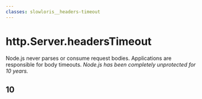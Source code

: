 ```yaml
---
classes: slowloris__headers-timeout
---
```


# http.Server.headersTimeout

<Item icon="bug" title="Partial fix as the body is not considered">
  Node.js never parses or consume request bodies.
</Item>

<Item icon="license" title="Body handling is delegated">
  Applications are responsible for body timeouts.
</Item>

<Item icon="calendar-time" title="Node.js 10.14.0, November 28th, 2018">
  <em>Node.js has been completely unprotected for 10 years.</em>
</Item>

<h2 class="sequence">10</h2>
